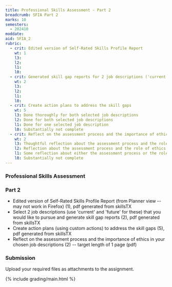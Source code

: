 ```yaml
---
title: Professional Skills Assessment - Part 2
breadcrumb: SFIA Part 2
marks: 10
semesters:
  - 202410
moddate:
aid: SFIA_2
rubric:
  - crit: Edited version of Self-Rated Skills Profile Report
    wt: 1
    l3:
    l2:
    l1: 
    l0:
  - crit: Generated skill gap reports for 2 job descriptions ('current' and 'future')
    wt: 2
    l3:
    l2:
    l1: 
    l0:
  - crit: Create action plans to address the skill gaps
    wt: 5
    l3: Done thoroughly for both selected job descriptions
    l2: Done for both selected job descriptions
    l1: Done for one selected job description
    l0: Substantially not complete
  - crit: Reflect on the assessment process and the importance of ethics in your chosen job descriptions
    wt: 2
    l3: Thoughtful reflection about the assessment process and the role of ethics
    l2: Reflection about the assessment process and the role of ethics
    l1: Some reflection about either the assessment process or the role of ethics
    l0: Substantially not complete
---
```

### Professional Skills Assessment

### Part 2

* Edited version of Self-Rated Skills Profile Report (from Planner view -- may not work in Firefox) (1), pdf generated from skillsTX
* Select 2 job descriptions (use 'current' and 'future' for these) that you would like to pursue and generate skill gap reports (2), pdf generated from skillsTX
* Create action plans (using custom actions) to address the skill gaps (5), pdf generated from skillsTX
* Reflect on the assessment process and the importance of ethics in your chosen job descriptions (2) -- target length of 1 page (pdf)

### Submission

Upload your required files as attachments to the assignment.

{% include grading/main.html %}